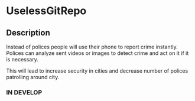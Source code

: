 # UselessGitRepo

## Description
Instead of polices people will use their
phone to report crime instantly. Polices can
analyze sent videos or images to detect
crime and act on it if it is necessary.

This will lead to increase security in cities
and decrease number of polices patrolling
around city.

### IN DEVELOP
